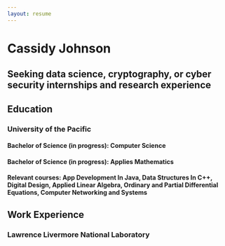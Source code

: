 ```yaml
---
layout: resume
---
```


# Cassidy Johnson
## Seeking data science, cryptography, or cyber security internships and research experience
## Education
### University of the Pacific 
#### Bachelor of Science (in progress): Computer Science
#### Bachelor of Science (in progress): Applies Mathematics
#### Relevant courses: App Development In Java, Data Structures In C++, Digital Design, Applied Linear Algebra, Ordinary and Partial Differential Equations, Computer Networking and Systems

## Work Experience
### Lawrence Livermore National Laboratory
